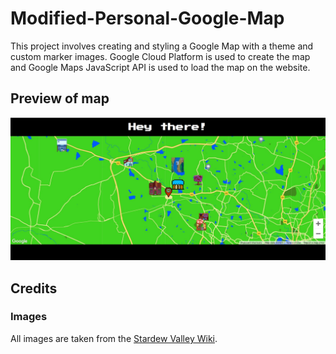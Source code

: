# Modified-Personal-Google-Map
This project involves creating and styling a Google Map with a theme and custom marker images. Google Cloud Platform is used to create the map and Google Maps JavaScript API is used to load the map on the website.

## Preview of map
![Preview of map](https://github.com/kadambinipanda/Modified-Personal-Google-Map/blob/master/Map.jpg)


## Credits

### Images
All images are taken from the [Stardew Valley Wiki](https://stardewvalleywiki.com/Category:Images).
